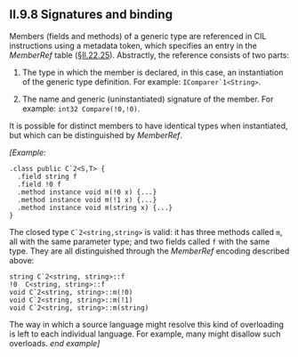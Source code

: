 ## II.9.8 Signatures and binding

Members (fields and methods) of a generic type are referenced in CIL instructions using a metadata token, which specifies an entry in the _MemberRef_ table (§[II.22.25](ii.22.25-memberref-0x0a.md)). Abstractly, the reference consists of two parts:

 1. The type in which the member is declared, in this case, an instantiation of the generic type definition. For example: ``IComparer`1<String>``.

 2. The name and generic (uninstantiated) signature of the member. For example: ``int32 Compare(!0,!0)``.

It is possible for distinct members to have identical types when instantiated, but which can be distinguished by _MemberRef_.

_[Example:_

 ```ilasm
 .class public C`2<S,T> {
   .field string f
   .field !0 f
   .method instance void m(!0 x) {...}
   .method instance void m(!1 x) {...}
   .method instance void m(string x) {...}
 }
 ```

The closed type ``C`2<string,string>`` is valid: it has three methods called `m`, all with the same parameter type; and two fields called `f` with the same type. They are all distinguished through the _MemberRef_ encoding described above:

 ```
 string C`2<string, string>::f
 !0  C<string, string>::f
 void C`2<string, string>::m(!0)
 void C`2<string, string>::m(!1)
 void C`2<string, string>::m(string)
 ```

The way in which a source language might resolve this kind of overloading is left to each individual language. For example, many might disallow such overloads. _end example]_
